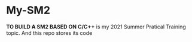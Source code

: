 # My-SM2
**TO BUILD A SM2 BASED ON C/C++** is my 2021 Summer Pratical Training topic. 
And this repo stores its code  